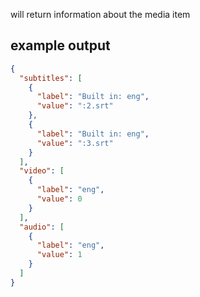 will return information about the media item

## example output
```json
{
  "subtitles": [
    {
      "label": "Built in: eng",
      "value": ":2.srt"
    },
    {
      "label": "Built in: eng",
      "value": ":3.srt"
    }
  ],
  "video": [
    {
      "label": "eng",
      "value": 0
    }
  ],
  "audio": [
    {
      "label": "eng",
      "value": 1
    }
  ]
}
```

